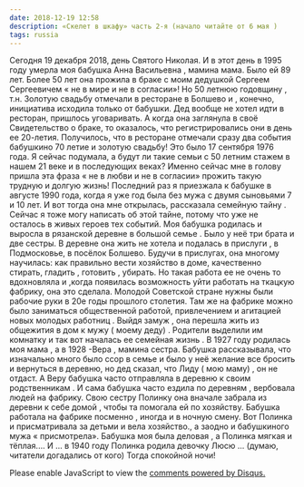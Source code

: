 ```yaml
---
date: 2018-12-19 12:58
description: «Скелет в шкафу» часть 2-я (начало читайте от 6 мая )
tags: russia
---
```


Сегодня 19 декабря 2018, день Святого Николая. И в этот день в 1995 году умерла моя бабушка Анна Васильевна , мамина мама.  Было ей 89 лет.   Более 50 лет она прожила в браке с моим дедушкой Сергеем Сергеевичем « не в мире и не в согласии»! Но 50 летнюю годовщину , т.н. Золотую свадьбу отмечали в ресторане в Болшево и , конечно, инициатива исходила только от бабушки. Дед вообще не хотел идти в ресторан, пришлось уговаривать.  А когда она заглянула в своё Свидетельство о браке, то оказалось, что регистрировались они в день ее 20-летия. Получилось, что в ресторане отмечали сразу два события  бабушкино 70 летие и золотую свадьбу! Это было 17 сентября 1976 года.    Я сейчас подумала, а будут ли такие семьи с 50 летним стажем в  нашем 21 веке и в последующих веках?  Именно сейчас мне в голову пришла эта фраза « не в любви и не в согласии» прожить такую трудную и долгую жизнь!         Последний раз я приезжала к бабушке в августе 1990 года, когда я уже год была без мужа с двумя сыновьями 7 и 10 лет.  И вот тогда она мне  открылась, рассказала семейную тайну .  Сейчас я тоже могу написать об этой тайне, потому что уже не осталось в живых героев тех событий.  Моя бабушка родилась и выросла в рязанской деревне в большой семье . Было у неё три брата и две сестры.  В деревне она жить не хотела и подалась в прислуги , в Подмосковье, в посёлок Болшево. Будучи в прислугах, она многому научилась: как правильно вести хозяйство в доме, качественно стирать, гладить , готовить , убирать. Но такая работа ее не очень то вдохновляла и ,когда появилась возможность уйти работать на ткацкую фабрику, она это сделала. Молодой Советской стране нужны были рабочие руки в 20е годы прошлого столетия. Там же на фабрике можно было заниматься общественной работой, привлечением и агитацией новых молодых работниц . Выйдя замуж , она перешла жить из общежития в дом к мужу ( моему деду) . Родители выделили им комнатку и так вот началась ее семейная жизнь . В 1927 году родилась моя мама , а в 1928 -Вера , мамина сестра. Бабушка рассказывала, что      изначально много было ссор в семье и было у неё желание все бросить и вернуться в деревню, но дед сказал, что Лиду ( мою маму) , он не отдаст. А Веру бабушка часто отправляла в деревню к своим родственникам . И  сама бабушка часто ездила по деревням , вербовала людей на фабрику. Свою сестру Полинку она  вначале забрала из деревни к себе домой , чтобы та помогала ей по хозяйству. Бабушка работала на фабрике посменно , иногда и в ночную смену. Вот Полинка и присматривала за детьми и вела хозяйство., а заодно и бабушкиного мужа « присмотрела». Бабушка моя была деловая , а Полинка мягкая и тёплая....  И ... в 1940 году  Полинка родила девочку  Люсю ...    (думаю, читатели догадались от кого)       Тогда спокойной ночи!

<div id="disqus_thread"></div>
<script>
    /**
    *  RECOMMENDED CONFIGURATION VARIABLES: EDIT AND UNCOMMENT THE SECTION BELOW TO INSERT DYNAMIC VALUES FROM YOUR PLATFORM OR CMS.
    *  LEARN WHY DEFINING THESE VARIABLES IS IMPORTANT: https://disqus.com/admin/universalcode/#configuration-variables    */
    /*
    var disqus_config = function () {
    this.page.url = PAGE_URL;  // Replace PAGE_URL with your page's canonical URL variable
    this.page.identifier = PAGE_IDENTIFIER; // Replace PAGE_IDENTIFIER with your page's unique identifier variable
    };
    */
    (function() { // DON'T EDIT BELOW THIS LINE
    var d = document, s = d.createElement('script');
    s.src = 'https://irina-blog-1.disqus.com/embed.js';
    s.setAttribute('data-timestamp', +new Date());
    (d.head || d.body).appendChild(s);
    })();
</script>
<noscript>Please enable JavaScript to view the <a href="https://disqus.com/?ref_noscript">comments powered by Disqus.</a></noscript>
